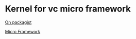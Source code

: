 # Kernel for vc micro framework

[On packagist](https://packagist.org/packages/foxtech6/vc-kernel)

[Micro Framework](https://github.com/foxtech6/vc)